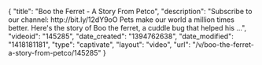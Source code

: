 {
    "title": "Boo the Ferret - A Story From Petco",
    "description": "Subscribe to our channel: http:\/\/bit.ly\/12dY9oO Pets make our world a million times better. Here's the story of Boo the ferret, a cuddle bug that helped his ...",
    "videoid": "145285",
    "date_created": "1394762638",
    "date_modified": "1418181181",
    "type": "captivate",
    "layout": "video",
    "url": "\/v\/boo-the-ferret-a-story-from-petco\/145285"
}